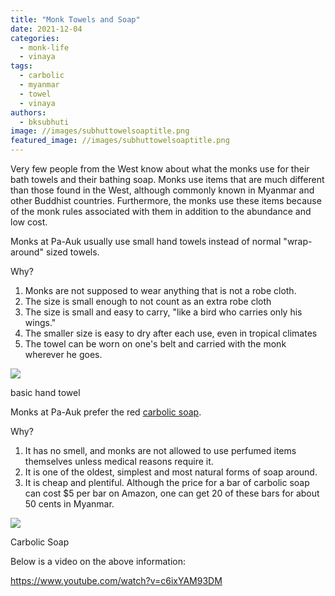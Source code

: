 ```yaml
---
title: "Monk Towels and Soap"
date: 2021-12-04
categories: 
  - monk-life
  - vinaya
tags: 
  - carbolic
  - myanmar
  - towel
  - vinaya
authors: 
  - bksubhuti
image: //images/subhuttowelsoaptitle.png
featured_image: //images/subhuttowelsoaptitle.png
---
```


Very few people from the West know about what the monks use for their bath towels and their bathing soap. Monks use items that are much different than those found in the West, although commonly known in Myanmar and other Buddhist countries. Furthermore, the monks use these items because of the monk rules associated with them in addition to the abundance and low cost.

Monks at Pa-Auk usually use small hand towels instead of normal "wrap-around" sized towels.

Why?

1. Monks are not supposed to wear anything that is not a robe cloth.
2. The size is small enough to not count as an extra robe cloth
3. The size is small and easy to carry, "like a bird who carries only his wings."
4. The smaller size is easy to dry after each use, even in tropical climates
5. The towel can be worn on one's belt and carried with the monk wherever he goes.

![](/images/handtowel-edited-1.jpg)

basic hand towel

Monks at Pa-Auk prefer the red [carbolic soap](https://en.m.wikipedia.org/wiki/Carbolic_soap).

Why?

1. It has no smell, and monks are not allowed to use perfumed items themselves unless medical reasons require it.
2. It is one of the oldest, simplest and most natural forms of soap around.
3. It is cheap and plentiful. Although the price for a bar of carbolic soap can cost $5 per bar on Amazon, one can get 20 of these bars for about 50 cents in Myanmar.

![](/images/carbolicsoap-rotated.jpg)

Carbolic Soap

Below is a video on the above information:

https://www.youtube.com/watch?v=c6ixYAM93DM